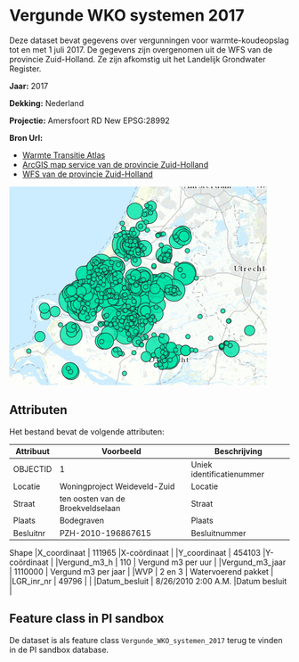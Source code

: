 # Vergunde WKO systemen 2017

Deze dataset bevat gegevens over vergunningen voor warmte-koudeopslag tot en met 1 juli 2017. De gegevens zijn overgenomen uit de WFS van de provincie Zuid-Holland. Ze zijn afkomstig uit het Landelijk Grondwater Register.

**Jaar:** 2017

**Dekking:** Nederland

**Projectie:** Amersfoort RD New EPSG:28992

**Bron Url:** 
* [Warmte Transitie Atlas](https://warmtetransitieatlas.zuid-holland.nl/webappbuilder/apps/496/)
* [ArcGIS map service van de provincie Zuid-Holland](https://geoservices.zuid-holland.nl/arcgis/rest/services/Milieu/Milieu_WKO/MapServer)
* [WFS van de provincie Zuid-Holland](https://geoservices.zuid-holland.nl/arcgis/rest/services/Milieu/Milieu_WKO_WFS/MapServer)

![](voorbeeld_vergunde_wko_systemen_2017.png)

## Attributen

Het bestand bevat de volgende attributen:

| Attribuut          | Voorbeeld | Beschrijving | 
|----------         |-----------|--------------|
|OBJECTID | 1  | Uniek identificatienummer |
|Locatie | Woningproject Weideveld-Zuid | Locatie |
|Straat | ten oosten van de Broekveldselaan | Straat |
|Plaats | Bodegraven | Plaats |
|Besluitnr | PZH-2010-196867615 | Besluitnummer |
Shape 
|X_coordinaat |  111965 |X-coördinaat |
|Y_coordinaat | 454103 |Y-coördinaat | 
|Vergund_m3_h | 110 | Vergund m3 per uur |
|Vergund_m3_jaar | 1110000 | Vergund m3 per jaar |
|WVP | 2 en 3 | Watervoerend pakket |
|LGR_inr_nr | 49796 |   |
|Datum_besluit | 8/26/2010 2:00 A.M. |Datum besluit |

## Feature class in PI sandbox

De dataset is als feature class `Vergunde_WKO_systemen_2017` terug te vinden in de PI sandbox database.
